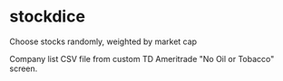 # stockdice

Choose stocks randomly, weighted by market cap

Company list CSV file from custom TD Ameritrade "No Oil or Tobacco" screen.
